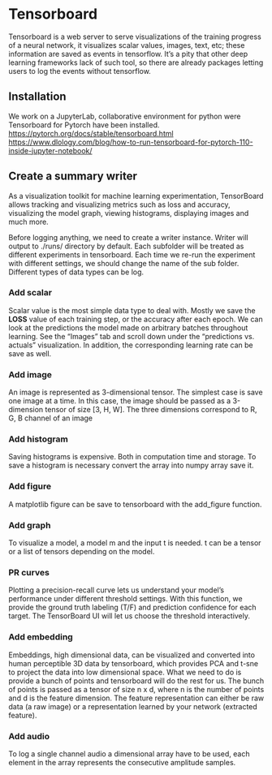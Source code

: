 # Tensorboard
Tensorboard is a web server to serve visualizations of the training progress of a neural network, it visualizes scalar values, images, text, etc; these information are saved as events in tensorflow. It’s a pity that other deep learning frameworks lack of such tool, so there are already packages letting users to log the events without tensorflow.


## Installation
We work on a JupyterLab, collaborative environment for python were Tensorboard for Pytorch have been installed.
https://pytorch.org/docs/stable/tensorboard.html
https://www.dlology.com/blog/how-to-run-tensorboard-for-pytorch-110-inside-jupyter-notebook/


## Create a summary writer
As a visualization toolkit for machine learning experimentation, TensorBoard allows tracking and visualizing metrics such as loss and accuracy, visualizing the model graph, viewing histograms, displaying images and much more.

Before logging anything, we need to create a writer instance. Writer will output to ./runs/ directory by default. Each subfolder will be treated as different experiments in tensorboard. Each time we re-run the experiment with different settings, we should change the name of the sub folder. Different types of data types can be log.


### Add scalar
Scalar value is the most simple data type to deal with. Mostly we save the **LOSS** value of each training step, or the accuracy after each epoch. We can look at the predictions the model made on arbitrary batches throughout learning. See the “Images” tab and scroll down under the “predictions vs. actuals” visualization. In addition,  the corresponding learning rate can be save as well.


### Add image
An image is represented as 3-dimensional tensor. The simplest case is save one image at a time. In this case, the image should be passed as a 3-dimension tensor of size [3, H, W]. The three dimensions correspond to R, G, B channel of an image

### Add histogram
Saving histograms is expensive. Both in computation time and storage. To save a histogram is necessary convert the array into numpy array save it.

### Add figure
A matplotlib figure can be save to tensorboard with the add_figure function.

### Add graph
To visualize a model, a model m and the input t is needed. t can be a tensor or a list of tensors depending on the model. 

### PR curves
Plotting a precision-recall curve lets us understand your model’s performance under different threshold settings. With this function, we provide the ground truth labeling (T/F) and prediction confidence for each target. The TensorBoard UI will let us choose the threshold interactively.

### Add embedding
Embeddings, high dimensional data, can be visualized and converted into human perceptible 3D data by tensorboard, which provides PCA and t-sne to project the data into low dimensional space. What we need to do is provide a bunch of points and tensorboard will do the rest for us. The bunch of points is passed as a tensor of size n x d, where n is the number of points and d is the feature dimension. The feature representation can either be raw data (a raw image) or a representation learned by your network (extracted feature).

### Add audio
To log a single channel audio a dimensional array have to be used, each element in the array represents the consecutive amplitude samples. 

